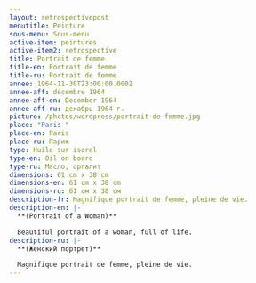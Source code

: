 ```yaml
---
layout: retrospectivepost
menutitle: Peinture
sous-menu: Sous-menu
active-item: peintures
active-item2: retrospective
title: Portrait de femme
title-en: Portrait de femme
title-ru: Portrait de femme
annee: 1964-11-30T23:00:00.000Z
annee-aff: décembre 1964
annee-aff-en: December 1964
annee-aff-ru: декабрь 1964 г.
picture: /photos/wordpress/portrait-de-femme.jpg
place: "Paris "
place-en: Paris
place-ru: Париж
type: Huile sur isorel
type-en: Oil on board
type-ru: Масло, оргалит
dimensions: 61 cm x 38 cm
dimensions-en: 61 cm x 38 cm
dimensions-ru: 61 см x 38 см
description-fr: Magnifique portrait de femme, pleine de vie.
description-en: |-
  **(Portrait of a Woman)**

  Beautiful portrait of a woman, full of life.
description-ru: |-
  **(Женский портрет)**

  Magnifique portrait de femme, pleine de vie.
---
```

